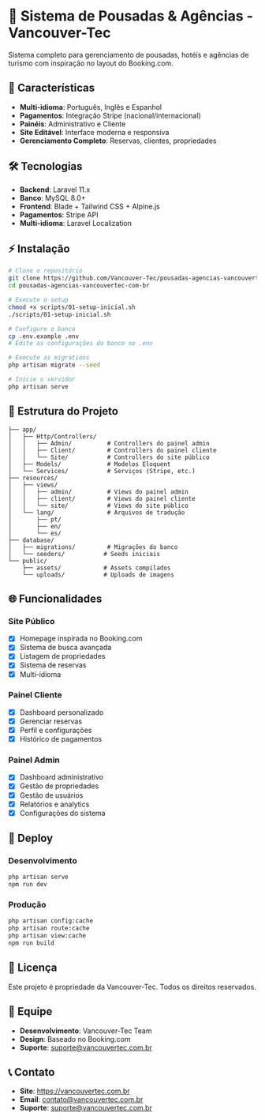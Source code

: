 # 🏨 Sistema de Pousadas & Agências - Vancouver-Tec

Sistema completo para gerenciamento de pousadas, hotéis e agências de turismo com inspiração no layout do Booking.com.

## 🌟 Características

- **Multi-idioma**: Português, Inglês e Espanhol
- **Pagamentos**: Integração Stripe (nacional/internacional)
- **Painéis**: Administrativo e Cliente
- **Site Editável**: Interface moderna e responsiva
- **Gerenciamento Completo**: Reservas, clientes, propriedades

## 🛠️ Tecnologias

- **Backend**: Laravel 11.x
- **Banco**: MySQL 8.0+
- **Frontend**: Blade + Tailwind CSS + Alpine.js
- **Pagamentos**: Stripe API
- **Multi-idioma**: Laravel Localization

## ⚡ Instalação

```bash
# Clone o repositório
git clone https://github.com/Vancouver-Tec/pousadas-agencias-vancouvertec-com-br.git
cd pousadas-agencias-vancouvertec-com-br

# Execute o setup
chmod +x scripts/01-setup-inicial.sh
./scripts/01-setup-inicial.sh

# Configure o banco
cp .env.example .env
# Edite as configurações do banco no .env

# Execute as migrations
php artisan migrate --seed

# Inicie o servidor
php artisan serve
```

## 📁 Estrutura do Projeto

```
├── app/
│   ├── Http/Controllers/
│   │   ├── Admin/          # Controllers do painel admin
│   │   ├── Client/         # Controllers do painel cliente
│   │   └── Site/           # Controllers do site público
│   ├── Models/             # Modelos Eloquent
│   └── Services/           # Serviços (Stripe, etc.)
├── resources/
│   ├── views/
│   │   ├── admin/          # Views do painel admin
│   │   ├── client/         # Views do painel cliente
│   │   └── site/           # Views do site público
│   └── lang/               # Arquivos de tradução
│       ├── pt/
│       ├── en/
│       └── es/
├── database/
│   ├── migrations/         # Migrações do banco
│   └── seeders/           # Seeds iniciais
└── public/
    ├── assets/            # Assets compilados
    └── uploads/           # Uploads de imagens
```

## 🌐 Funcionalidades

### Site Público
- [x] Homepage inspirada no Booking.com
- [x] Sistema de busca avançada
- [x] Listagem de propriedades
- [x] Sistema de reservas
- [x] Multi-idioma

### Painel Cliente
- [x] Dashboard personalizado
- [x] Gerenciar reservas
- [x] Perfil e configurações
- [x] Histórico de pagamentos

### Painel Admin
- [x] Dashboard administrativo
- [x] Gestão de propriedades
- [x] Gestão de usuários
- [x] Relatórios e analytics
- [x] Configurações do sistema

## 🚀 Deploy

### Desenvolvimento
```bash
php artisan serve
npm run dev
```

### Produção
```bash
php artisan config:cache
php artisan route:cache
php artisan view:cache
npm run build
```

## 📝 Licença

Este projeto é propriedade da Vancouver-Tec. Todos os direitos reservados.

## 👥 Equipe

- **Desenvolvimento**: Vancouver-Tec Team
- **Design**: Baseado no Booking.com
- **Suporte**: suporte@vancouvertec.com.br

## 📞 Contato

- **Site**: https://vancouvertec.com.br
- **Email**: contato@vancouvertec.com.br
- **Suporte**: suporte@vancouvertec.com.br
